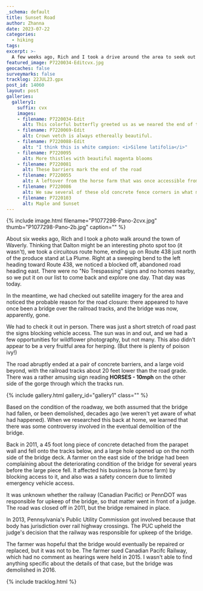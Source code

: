 ```yaml
---
_schema: default
title: Sunset Road
author: Zhanna
date: 2023-07-22
categories: 
  - hiking
tags:
excerpt: >-
  A few weeks ago, Rich and I took a drive around the area to seek out good photo locations. On our way home from Waverly, right at a sweeping bend to the left heading toward Route 438, we noticed a blocked off, abandoned road heading east. We returned today to check it out.
featured_image: P7220034-Editcvx.jpg
geocaches: false
surveymarks: false
tracklog: 22JUL23.gpx
post_id: 14060
layout: post  
galleries:
  gallery1:
    suffix: cvx
    images:
    - filename: P7220034-Edit
      alt: This colorful butterfly greeted us as we neared the end of the road.   
    - filename: P7220069-Edit
      alt: Crown vetch is always ethereally beautiful.    
    - filename: P7220088-Edit
      alt: "I think this is white campion: <i>Silene latifolia</i>"
    - filename: P7220095
      alt: More thistles with beautiful magenta blooms
    - filename: P7220081
      alt: These barriers mark the end of the road       
    - filename: P7220055
      alt: A leftover from the horse farm that was once accessible from this road       
    - filename: P7220086
      alt: We saw several of these old concrete fence corners in what must have been old pasture land 
    - filename: P7220103
      alt: Maple and Sunset     
---
```


{% include image.html filename="P1077298-Pano-2cvx.jpg" thumb="P1077298-Pano-2b.jpg" caption="" %}

About six weeks ago, Rich and I took a photo walk around the town of Waverly. Thinking that Dalton might be an interesting photo spot too (it wasn't), we took a circuitous route home, ending up on Route 438 just north of the produce stand at La Plume. Right at a sweeping bend to the left heading toward Route 438, we noticed a blocked off, abandoned road heading east. There were no "No Trespassing" signs and no homes nearby, so we put it on our list to come back and explore one day. That day was today.

In the meantime, we had checked out satellite imagery for the area and noticed the probable reason for the road closure: there appeared to have once been a bridge over the railroad tracks, and the bridge was now, apparently, gone.

We had to check it out in person. There was just a short stretch of road past the signs blocking vehicle access. The sun was in and out, and we had a few opportunities for wildflower photography, but not many. This also didn't appear to be a very fruitful area for herping. (But there is plenty of poison ivy!)

The road abruptly ended at a pair of concrete barriers, and a large void beyond, with the railroad tracks about 20 feet lower than the road grade. There was a rather amusing sign reading **HORSES - 10mph** on the other side of the gorge through which the tracks run.

{% include gallery.html gallery_id="gallery1" class="" %}

Based on the condition of the roadway, we both assumed that the bridge had fallen, or been demolished, decades ago (we weren't yet aware of what had happened). When we researched this back at home, we learned that there was some controversy involved in the eventual demolition of the bridge.

Back in 2011, a 45 foot long piece of concrete detached from the parapet wall and fell onto the tracks below, and a large hole opened up on the north side of the bridge deck. A farmer on the east side of the bridge had been complaining about the deteriorating condition of the bridge for several years before the large piece fell. It affected his business (a horse farm) by blocking access to it, and also was a safety concern due to limited emergency vehicle access.

It was unknown whether the railway (Canadian Pacific) or PennDOT was responsible for upkeep of the bridge, so that matter went in front of a judge. The road was closed off in 2011, but the bridge remained in place.

In 2013, Pennsylvania's Public Utility Commission got involved because that body has jurisdiction over rail highway crossings. The PUC upheld the judge's decision that the railway was responsible for upkeep of the bridge.

The farmer was hopeful that the bridge would eventually be repaired or replaced, but it was not to be. The farmer sued Canadian Pacifc Railway, which had no comment as hearings were held in 2015. I wasn't able to find anything specific about the details of that case, but the bridge was demolished in 2016.

{% include tracklog.html %}